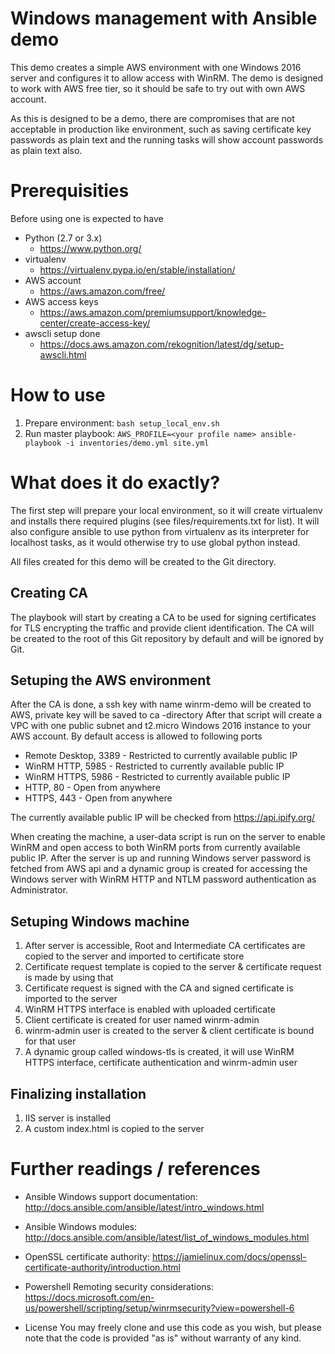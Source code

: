 # Windows management with Ansible demo
This demo creates a simple AWS environment with one Windows 2016 server and configures it to allow access with WinRM.
The demo is designed to work with AWS free tier, so it should be safe to try out with own AWS account.

As this is designed to be a demo, there are compromises that are not acceptable in production like environment, such as
saving certificate key passwords as plain text and the running tasks will show account passwords as plain text also.

# Prerequisities
Before using one is expected to have
* Python (2.7 or 3.x)
  * https://www.python.org/
* virtualenv
  * https://virtualenv.pypa.io/en/stable/installation/
* AWS account
  * https://aws.amazon.com/free/
* AWS access keys
  * https://aws.amazon.com/premiumsupport/knowledge-center/create-access-key/
* awscli setup done
  * https://docs.aws.amazon.com/rekognition/latest/dg/setup-awscli.html

# How to use
1. Prepare environment: 
    ```bash setup_local_env.sh```
2. Run master playbook: 
    ```AWS_PROFILE=<your profile name> ansible-playbook -i inventories/demo.yml site.yml```

# What does it do exactly?
The first step will prepare your local environment, so it will create virtualenv and installs there required plugins (see files/requirements.txt for list).
It will also configure ansible to use python from virtualenv as its interpreter for localhost tasks, as it would otherwise try to use global python instead.

All files created for this demo will be created to the Git directory.

## Creating CA
The playbook will start by creating a CA to be used for signing certificates for TLS encrypting the traffic and provide client identification.
The CA will be created to the root of this Git repository by default and will be ignored by Git.

## Setuping the AWS environment
After the CA is done, a ssh key with name winrm-demo will be created to AWS, private key will be saved to ca -directory
After that script will create a VPC with one public subnet and t2.micro Windows 2016 instance to your AWS account. By default access is allowed to following ports
* Remote Desktop, 3389 - Restricted to currently available public IP
* WinRM HTTP, 5985 - Restricted to currently available public IP
* WinRM HTTPS, 5986 - Restricted to currently available public IP
* HTTP, 80 - Open from anywhere
* HTTPS, 443 - Open from anywhere

The currently available public IP will be checked from https://api.ipify.org/

When creating the machine, a user-data script is run on the server to enable WinRM and open access to both WinRM ports from currently available public IP.
After the server is up and running Windows server password is fetched from AWS api and a dynamic group is created for accessing the Windows server with
WinRM HTTP and NTLM password authentication as Administrator.

## Setuping Windows machine

1. After server is accessible, Root and Intermediate CA certificates are copied to the server and imported to certificate store
2. Certificate request template is copied to the server & certificate request is made by using that
3. Certificate request is signed with the CA and signed certificate is imported to the server
4. WinRM HTTPS interface is enabled with uploaded certificate
5. Client certificate is created for user named winrm-admin
6. winrm-admin user is created to the server & client certificate is bound for that user
7. A dynamic group called windows-tls is created, it will use WinRM HTTPS interface, certificate authentication and winrm-admin user

## Finalizing installation
1. IIS server is installed
2. A custom index.html is copied to the server

# Further readings / references
* Ansible Windows support documentation: http://docs.ansible.com/ansible/latest/intro_windows.html
* Ansible Windows modules: http://docs.ansible.com/ansible/latest/list_of_windows_modules.html
* OpenSSL certificate authority: https://jamielinux.com/docs/openssl-certificate-authority/introduction.html
* Powershell Remoting security considerations: https://docs.microsoft.com/en-us/powershell/scripting/setup/winrmsecurity?view=powershell-6

* License
You may freely clone and use this code as you wish, but please note that the code is provided "as is" without warranty of any kind.
